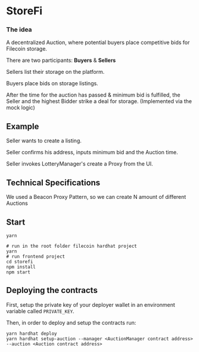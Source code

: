 # StoreFi

### The idea

A decentralized Auction, where potential buyers place competitive bids for Filecoin storage.

There are two participants: **Buyers** & **Sellers**

Sellers list their storage on the platform.

Buyers place bids on storage listings.

After the time for the auction has passed & minimum bid is fulfilled, the Seller and the highest Bidder strike a deal for storage.
(Implemented via the mock logic)

## Example

Seller wants to create a listing.

Seller confirms his address, inputs minimum bid and the Auction time.

Seller invokes LotteryManager's create a Proxy from the UI.


## Technical Specifications

We used a Beacon Proxy Pattern, so we can create N amount of different Auctions

## Start

```yarn```

```shell
# run in the root folder filecoin hardhat project
yarn
# run frontend project
cd storefi
npm install
npm start
```

## Deploying the contracts
First, setup the private key of your deployer wallet in an environment variable called `PRIVATE_KEY`.

Then, in order to deploy and setup the contracts run:
```
yarn hardhat deploy
yarn hardhat setup-auction --manager <AuctionManager contract address> --auction <Auction contract address>
```
